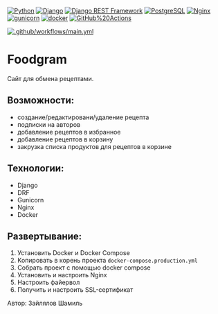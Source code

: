 [![Python](https://img.shields.io/badge/-Python-464646?style=flat-square&logo=Python)](https://www.python.org/)
[![Django](https://img.shields.io/badge/-Django-464646?style=flat-square&logo=Django)](https://www.djangoproject.com/)
[![Django REST Framework](https://img.shields.io/badge/-Django%20REST%20Framework-464646?style=flat-square&logo=Django%20REST%20Framework)](https://www.django-rest-framework.org/)
[![PostgreSQL](https://img.shields.io/badge/-PostgreSQL-464646?style=flat-square&logo=PostgreSQL)](https://www.postgresql.org/)
[![Nginx](https://img.shields.io/badge/-NGINX-464646?style=flat-square&logo=NGINX)](https://nginx.org/ru/)
[![gunicorn](https://img.shields.io/badge/-gunicorn-464646?style=flat-square&logo=gunicorn)](https://gunicorn.org/)
[![docker](https://img.shields.io/badge/-Docker-464646?style=flat-square&logo=docker)](https://www.docker.com/)
[![GitHub%20Actions](https://img.shields.io/badge/-GitHub%20Actions-464646?style=flat-square&logo=GitHub%20actions)](https://github.com/features/actions)

[![.github/workflows/main.yml](https://github.com/zaylyalow/foodgram-project-react/actions/workflows/main.yml/badge.svg)](https://github.com/zaylyalow/foodgram-project-react/actions/workflows/main.yml)


# Foodgram

Сайт для обмена рецептами. 


## Возможности:
- создание/редактировани/удаление рецепта
- подписки на авторов
- добавление рецептов в избранное
- добавление рецептов в корзину
- закрузка списка продуктов для рецептов в корзине

## Технологии:
- Django
- DRF
- Gunicorn
- Nginx
- Docker

## Развертывание:
1. Установить Docker и Docker Compose
2. Копировать в корень проекта `docker-compose.production.yml`
3. Собрать проект с помощью docker compose
4. Установить и настроить Nginx
5. Настроить файервол
6. Получить и настроить SSL-сертификат

Автор:  Зайлялов Шамиль
